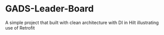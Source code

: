 # GADS-Leader-Board
A simple project that built with clean architecture with DI in Hilt illustrating use of Retrofit
